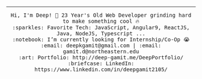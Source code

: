 
 <hr></hr>
<p align="center">
  <samp>
    Hi, I'm Deep! 👋
    23 Year's Old Web Developer grinding hard to make something cool 🔥 <br>
    :sparkles: Favorite Tech: JavaScript, Angular9, ReactJS, Java, NodeJS, Typescript ... <br>
    :notebook: I’m currently looking for Internship/Co-Op 😭  <br>
    :email:	deepkgamit@gmail.com | :email:	gamit.d@northeastern.edu <br>
    :art: Portfolio: http://deep-gamit.me/DeepPortfolio/ <br>
    :briefcase: LinkedIn: https://www.linkedin.com/in/deepgamit2105/ <br>
  </samp>
</p>
